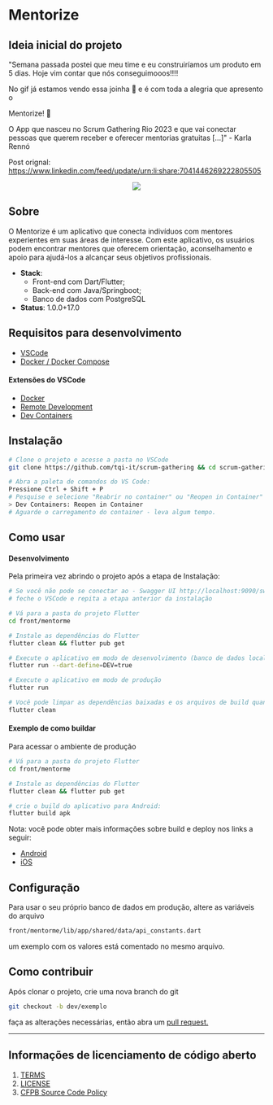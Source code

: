 # Mentorize

## Ideia inicial do projeto
"Semana passada postei que meu time e eu construiríamos um produto em 5 dias. Hoje vim contar que nós conseguimooos!!!!

No gif já estamos vendo essa joinha 💎 e é com toda a alegria que apresento o

Mentorize! 👏

O App que nasceu no Scrum Gathering Rio 2023 e que vai conectar pessoas que querem receber e oferecer mentorias gratuitas [...]" - Karla Rennó

 Post orignal: https://www.linkedin.com/feed/update/urn:li:share:7041446269222805505

<p align="center">
  <img src="./assets/linked_in_post.gif" />
</p>

## Sobre
O Mentorize é um aplicativo que conecta indivíduos com mentores experientes em suas áreas de interesse. Com este aplicativo, os usuários podem encontrar mentores que oferecem orientação, aconselhamento e apoio para ajudá-los a alcançar seus objetivos profissionais.

  - **Stack**:
    - Front-end com Dart/Flutter;
    - Back-end com Java/Springboot;
    - Banco de dados com PostgreSQL
  - **Status**: 1.0.0+17.0


## Requisitos para desenvolvimento

- [VSCode](https://code.visualstudio.com/)
- [Docker / Docker Compose](https://www.docker.com/)

#### Extensões do VSCode
- [Docker](https://marketplace.visualstudio.com/items?itemName=ms-azuretools.vscode-docker)
- [Remote Development](https://marketplace.visualstudio.com/items?itemName=ms-vscode-remote.vscode-remote-extensionpack)
- [Dev Containers](https://marketplace.visualstudio.com/items?itemName=ms-vscode-remote.remote-containers)

## Instalação

```bash
# Clone o projeto e acesse a pasta no VSCode
git clone https://github.com/tqi-it/scrum-gathering && cd scrum-gathering/ && code .

# Abra a paleta de comandos do VS Code:
Pressione Ctrl + Shift + P
# Pesquise e selecione "Reabrir no container" ou "Reopen in Container"
> Dev Containers: Reopen in Container
# Aguarde o carregamento do container - leva algum tempo.
```

## Como usar

#### Desenvolvimento
Pela primeira vez abrindo o projeto após a etapa de Instalação:
```bash
# Se você não pode se conectar ao - Swagger UI http://localhost:9090/swagger-ui/index.html#/
# feche o VSCode e repita a etapa anterior da instalação

# Vá para a pasta do projeto Flutter
cd front/mentorme

# Instale as dependências do Flutter
flutter clean && flutter pub get

# Execute o aplicativo em modo de desenvolvimento (banco de dados local)
flutter run --dart-define=DEV=true

# Execute o aplicativo em modo de produção
flutter run

# Você pode limpar as dependências baixadas e os arquivos de build quando necessário
flutter clean
```
#### Exemplo de como buildar
Para acessar o ambiente de produção
```bash
# Vá para a pasta do projeto Flutter
cd front/mentorme

# Instale as dependências do Flutter
flutter clean && flutter pub get

# crie o build do aplicativo para Android:
flutter build apk
```
Nota: você pode obter mais informações sobre build e deploy nos links a seguir:
- [Android](https://docs.flutter.dev/deployment/android)
- [iOS](https://docs.flutter.dev/deployment/ios)

## Configuração

Para usar o seu próprio banco de dados em produção, altere as variáveis do arquivo
```bash
front/mentorme/lib/app/shared/data/api_constants.dart
```
um exemplo com os valores está comentado no mesmo arquivo.

## Como contribuir

Após clonar o projeto, crie uma nova branch do git
```bash
git checkout -b dev/exemplo
```
faça as alterações necessárias, então abra um [pull request.](https://github.com/tqi-it/scrum-gathering/pulls)

----

## Informações de licenciamento de código aberto
1. [TERMS](TERMS.md)
2. [LICENSE](LICENSE)
3. [CFPB Source Code Policy](https://github.com/cfpb/source-code-policy/)
